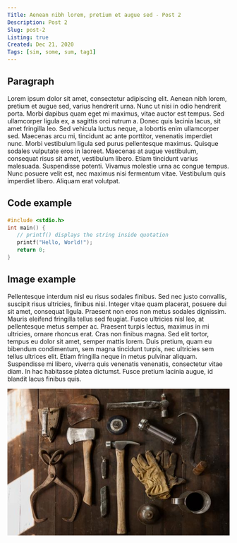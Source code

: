 ```yaml
---
Title: Aenean nibh lorem, pretium et augue sed - Post 2
Description: Post 2
Slug: post-2
Listing: true
Created: Dec 21, 2020
Tags: [sim, some, sum, tag1]
---
```


## Paragraph

Lorem ipsum dolor sit amet, consectetur adipiscing elit. Aenean nibh lorem, pretium et augue sed, varius hendrerit urna. Nunc ut nisi in odio hendrerit porta. Morbi dapibus quam eget mi maximus, vitae auctor est tempus. Sed ullamcorper ligula ex, a sagittis orci rutrum a. Donec quis lacinia lacus, sit amet fringilla leo. Sed vehicula luctus neque, a lobortis enim ullamcorper sed. Maecenas arcu mi, tincidunt ac ante porttitor, venenatis imperdiet nunc. Morbi vestibulum ligula sed purus pellentesque maximus. Quisque sodales vulputate eros in laoreet. Maecenas at augue vestibulum, consequat risus sit amet, vestibulum libero. Etiam tincidunt varius malesuada. Suspendisse potenti. Vivamus molestie urna ac congue tempus. Nunc posuere velit est, nec maximus nisi fermentum vitae. Vestibulum quis imperdiet libero. Aliquam erat volutpat.

## Code example

```c
#include <stdio.h>
int main() {
   // printf() displays the string inside quotation
   printf("Hello, World!");
   return 0;
}
```

## Image example

Pellentesque interdum nisl eu risus sodales finibus. Sed nec justo convallis, suscipit risus ultricies, finibus nisi. Integer vitae quam placerat, posuere dui sit amet, consequat ligula. Praesent non eros non metus sodales dignissim. Mauris eleifend fringilla tellus sed feugiat. Fusce ultricies nisl leo, at pellentesque metus semper ac. Praesent turpis lectus, maximus in mi ultricies, ornare rhoncus erat. Cras non finibus magna. Sed elit tortor, tempus eu dolor sit amet, semper mattis lorem. Duis pretium, quam eu bibendum condimentum, sem magna tincidunt turpis, nec ultricies sem tellus ultrices elit. Etiam fringilla neque in metus pulvinar aliquam. Suspendisse mi libero, viverra quis venenatis venenatis, consectetur vitae diam. In hac habitasse platea dictumst. Fusce pretium lacinia augue, id blandit lacus finibus quis.

![Image title](../assets/2.jpg)
